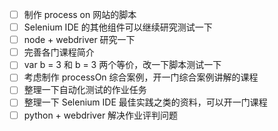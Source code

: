 - [ ] 制作 process on 网站的脚本
- [ ] Selenium IDE 的其他组件可以继续研究测试一下
- [ ] node + webdriver 研究一下
- [ ] 完善各门课程简介
- [ ] var b = 3 和 b = 3 两个等价，改一下脚本测试一下
- [ ] 考虑制作 processOn 综合案例，开一门综合案例讲解的课程
- [ ] 整理一下自动化测试的作业任务
- [ ] 整理一下 Selenium IDE 最佳实践之类的资料，可以开一门课程
- [ ] python + webdriver 解决作业评判问题
